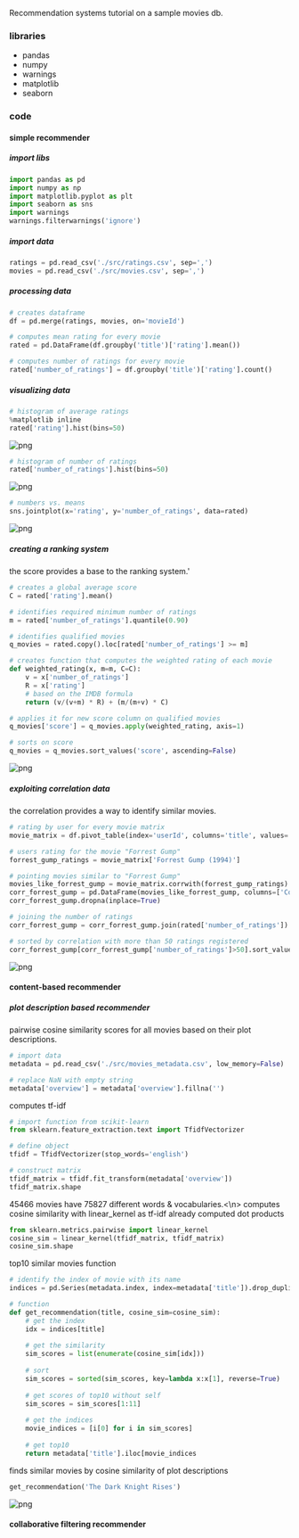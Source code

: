 Recommendation systems tutorial on a sample movies db.

### libraries
* pandas
* numpy
* warnings
* matplotlib
* seaborn

### code
#### simple recommender
##### import libs
```python
import pandas as pd
import numpy as np
import matplotlib.pyplot as plt
import seaborn as sns
import warnings
warnings.filterwarnings('ignore')
```

##### import data
```python
ratings = pd.read_csv('./src/ratings.csv', sep=',')
movies = pd.read_csv('./src/movies.csv', sep=',')
```

##### processing data
```python
# creates dataframe
df = pd.merge(ratings, movies, on='movieId')

# computes mean rating for every movie
rated = pd.DataFrame(df.groupby('title')['rating'].mean())

# computes number of ratings for every movie
rated['number_of_ratings'] = df.groupby('title')['rating'].count()
```

##### visualizing data
```python
# histogram of average ratings
%matplotlib inline
rated['rating'].hist(bins=50)
```
![png](img/output_8_1.png)

```python
# histogram of number of ratings
rated['number_of_ratings'].hist(bins=50)
```
![png](img/output_9_1.png)

```python
# numbers vs. means
sns.jointplot(x='rating', y='number_of_ratings', data=rated)
```
![png](img/output_10_1.png)

##### creating a ranking system
the score provides a base to the ranking system.'
```python
# creates a global average score
C = rated['rating'].mean()

# identifies required minimum number of ratings
m = rated['number_of_ratings'].quantile(0.90)

# identifies qualified movies
q_movies = rated.copy().loc[rated['number_of_ratings'] >= m]

# creates function that computes the weighted rating of each movie
def weighted_rating(x, m=m, C=C):
    v = x['number_of_ratings']
    R = x['rating']
    # based on the IMDB formula
    return (v/(v+m) * R) + (m/(m+v) * C)

# applies it for new score column on qualified movies
q_movies['score'] = q_movies.apply(weighted_rating, axis=1)

# sorts on score
q_movies = q_movies.sort_values('score', ascending=False)
```
![png](img/output_12_1.png)

##### exploiting correlation data
the correlation provides a way to identify similar movies.
```python
# rating by user for every movie matrix
movie_matrix = df.pivot_table(index='userId', columns='title', values='rating')

# users rating for the movie "Forrest Gump"
forrest_gump_ratings = movie_matrix['Forrest Gump (1994)']

# pointing movies similar to "Forrest Gump"
movies_like_forrest_gump = movie_matrix.corrwith(forrest_gump_ratings)
corr_forrest_gump = pd.DataFrame(movies_like_forrest_gump, columns=['Correlation'])
corr_forrest_gump.dropna(inplace=True)

# joining the number of ratings
corr_forrest_gump = corr_forrest_gump.join(rated['number_of_ratings'])

# sorted by correlation with more than 50 ratings registered
corr_forrest_gump[corr_forrest_gump['number_of_ratings']>50].sort_values('Correlation', ascending=False).head()
```
![png](img/output_11_1.png)

#### content-based recommender
##### plot description based recommender
pairwise cosine similarity scores for all movies based on their plot descriptions.
```python
# import data
metadata = pd.read_csv('./src/movies_metadata.csv', low_memory=False)

# replace NaN with empty string
metadata['overview'] = metadata['overview'].fillna('')
```
computes tf-idf
```python
# import function from scikit-learn
from sklearn.feature_extraction.text import TfidfVectorizer

# define object
tfidf = TfidfVectorizer(stop_words='english')

# construct matrix
tfidf_matrix = tfidf.fit_transform(metadata['overview'])
tfidf_matrix.shape
```
45466 movies have 75827 different words & vocabularies.<\n>
computes cosine similarity with linear_kernel as tf-idf already computed dot products
```python
from sklearn.metrics.pairwise import linear_kernel
cosine_sim = linear_kernel(tfidf_matrix, tfidf_matrix)
cosine_sim.shape
```
top10 similar movies function
```python
# identify the index of movie with its name
indices = pd.Series(metadata.index, index=metadata['title']).drop_duplicates()

# function
def get_recommendation(title, cosine_sim=cosine_sim):
    # get the index
    idx = indices[title]
    
    # get the similarity
    sim_scores = list(enumerate(cosine_sim[idx]))
    
    # sort
    sim_scores = sorted(sim_scores, key=lambda x:x[1], reverse=True)
    
    # get scores of top10 without self
    sim_scores = sim_scores[1:11]
    
    # get the indices
    movie_indices = [i[0] for i in sim_scores]
    
    # get top10
    return metadata['title'].iloc[movie_indices
```
finds similar movies by cosine similarity of plot descriptions
```python
get_recommendation('The Dark Knight Rises')
```
![png](img/output_13_1.png)

#### collaborative filtering recommender